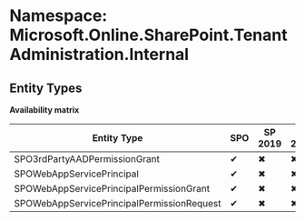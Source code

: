 # Namespace: Microsoft.Online.SharePoint.TenantAdministration.Internal
## Entity Types

**Availability matrix**

Entity Type | SPO | SP 2019 | SP 2016 | SP 2013
----------|-----|---------|---------|--------
SPO3rdPartyAADPermissionGrant | ✔ | ✖ | ✖ | ✖
SPOWebAppServicePrincipal | ✔ | ✖ | ✖ | ✖
SPOWebAppServicePrincipalPermissionGrant | ✔ | ✖ | ✖ | ✖
SPOWebAppServicePrincipalPermissionRequest | ✔ | ✖ | ✖ | ✖
